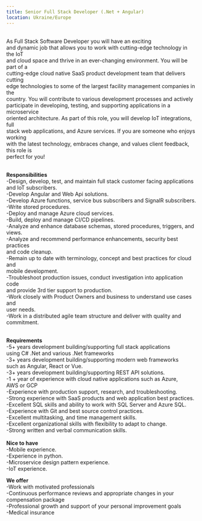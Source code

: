 ```yaml
---
title: Senior Full Stack Developer (.Net + Angular)
location: Ukraine/Europe
---
```

\
As Full Stack Software Developer you will have an exciting\
and dynamic job that allows you to work with cutting-edge technology in the IoT\
and cloud space and thrive in an ever-changing environment. You will be part of a\
cutting-edge cloud native SaaS product development team that delivers cutting\
edge technologies to some of the largest facility management companies in the\
country. You will contribute to various development processes and actively\
participate in developing, testing, and supporting applications in a microservice\
oriented architecture. As part of this role, you will develop IoT integrations, full\
stack web applications, and Azure services. If you are someone who enjoys working\
with the latest technology, embraces change, and values client feedback, this role is\
perfect for you!

\
**Responsibilities**\
-Design, develop, test, and maintain full stack customer facing applications \
and IoT subscribers.\
-Develop Angular and Web Api solutions.\
-Develop Azure functions, service bus subscribers and SignalR subscribers.\
-Write stored procedures.\
-Deploy and manage Azure cloud services.\
-Build, deploy and manage CI/CD pipelines.\
-Analyze and enhance database schemas, stored procedures, triggers, and\
views.\
-Analyze and recommend performance enhancements, security best practices\
and code cleanup.\
-Remain up to date with terminology, concept and best practices for cloud and\
mobile development.\
-Troubleshoot production issues, conduct investigation into application code\
and provide 3rd tier support to production.\
-Work closely with Product Owners and business to understand use cases and\
user needs.\
-Work in a distributed agile team structure and deliver with quality and\
commitment.

\
**Requirements**\
-5+ years development building/supporting full stack applications  \
using C# .Net and various .Net frameworks\
-3+ years development building/supporting modern web frameworks\
such as Angular, React or Vue.\
-3+ years development building/supporting REST API solutions. \
-1 + year of experience with cloud native applications such as Azure, \
AWS or GCP\
-Experience with production support, research, and troubleshooting.\
-Strong experience with SaaS products and web application best practices.\
-Excellent SQL skills and ability to work with SQL Server and Azure SQL.\
-Experience with Git and best source control practices.\
-Excellent multitasking, and time management skills.\
-Excellent organizational skills with flexibility to adapt to change.\
-Strong written and verbal communication skills.\
\
**N﻿ice to have**\
-Mobile experience.\
-Experience in python.\
-Microservice design pattern experience.\
-IoT experience.

**W﻿e offer**\
-Work with motivated professionals \
-Continuous performance reviews and appropriate changes in your compensation package\
-Professional growth and support of your personal improvement goals\
-Medical insurance